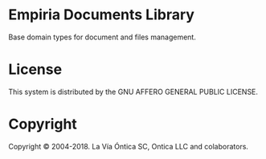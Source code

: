 ﻿# Empiria Documents Library

Base domain types for document and files management.

# License

This system is distributed by the GNU AFFERO GENERAL PUBLIC LICENSE.

# Copyright

Copyright © 2004-2018. La Vía Óntica SC, Ontica LLC and colaborators.
